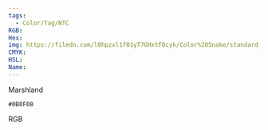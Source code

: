 ```yaml
---
tags:
  - Color/Tag/NTC
RGB:
Hex:
img: https://filedn.com/l0hpzxl1f01yT7GHxtF8cyk/Color%20Snake/standard_csv_to_svg/%23/0B0F08.svg
CMYK:
HSL:
Name:
---
```

Marshland
```palette
#0B0F08
```
RGB
